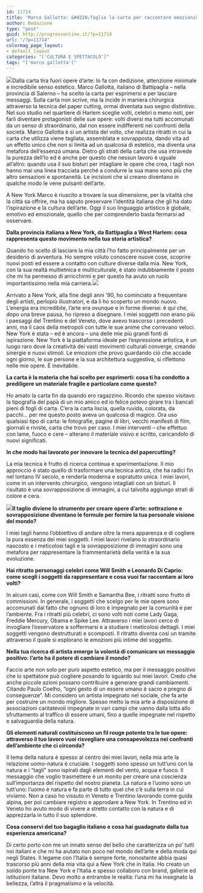 ```yaml
---
id: 11714
title: 'Marco Gallotta: &#8220;Taglio la carta per raccontare emozioni&#8221;'
author: Redazione
type: "post"
guid: http://progressonline.it/?p=11714
url: "/?p=11714"
colormag_page_layout:
- default_layout
categories: "['CULTURA E SPETTACOLO']"
tags: "['marco gallotta']"
---
```


![](https://progressonline.it/wp-content/uploads/2019/09/DSC3720-200x300.jpg)Dalla carta tira fuori opere d’arte: lo fa con dedizione, attenzione minimale e incredibile senso estetico. Marco Gallotta, italiano di Battipaglia – nella provincia di Salerno – ha scelto la carta per esprimersi e per lasciare messaggi. Sulla carta non scrive, ma la incide in maniera chirurgica attraverso la tecnica del paper cutting, ormai diventata suo segno distintivo. Nel suo studio nel quartiere di Harlem sceglie volti, celebri o meno noti, per farli diventare protagonisti delle sue opere: volti diversi ma tutti accomunati da un senso di straordinario, dal non essere indifferenti nei confronti della società. Marco Gallotta è sì un artista del volto, che realizza ritratti in cui la carta che utilizza viene tagliata, assemblata e sovrapposta, dando vita ad un effetto unico che non si limita ad un qualcosa di estetico, ma diventa una metafora dell’essenza umana. Dietro gli strati della carta che usa intravede la purezza dell’Io ed è anche per questo che nessun lavoro è uguale all’altro: quando usa il suo bisturi per intagliare le opere che crea, i tagli non hanno mai una linea tracciata perché a condurre la sua mano sono più che altro sensazioni e spontaneità. Le incisioni che si creano diventano in qualche modo le vene pulsanti dell’arte.

A New York Marco è riuscito a trovare la sua dimensione, per la vitalità che la città sa offrire, ma ha saputo preservare l’identità italiana che gli ha dato l’ispirazione e la cultura dell’arte. Oggi il suo linguaggio artistico è globale, emotivo ed emozionale, quello che per comprenderlo basta fermarsi ad osservare.

**Dalla provincia italiana a New York, da Battipaglia a West Harlem: cosa rappresenta questo movimento nella tua storia artistica?**

Quando ho scelto di lasciare la mia città l’ho fatto principalmente per un desiderio di avventura. Ho sempre voluto conoscere nuove cose, scoprire nuovi posti ed essere a contatto con culture diverse dalla mia. New York, con la sua realtà multietnica e multiculturale, è stato indubbiamente il posto che mi ha permesso di arricchirmi e per questo ha avuto un ruolo importantissimo nella mia carriera.![](https://progressonline.it/wp-content/uploads/2019/09/WillSmith24x24CutOutPaper-Inks-295x300.jpg)

Arrivato a New York, alla fine degli anni ’90, ho cominciato a frequentare degli artisti, perlopiù illustratori, e da lì ho scoperto un mondo nuovo. L’energia era incredibile, l’arte era ovunque e in forme diverse: è qui che, dopo una breve pausa, ho ripreso a disegnare. I miei soggetti non erano più i paesaggi del Trentino e del Veneto, dove avevo trascorso i precedenti anni, ma il caos della metropoli con tutte le sue anime che correvano veloci. New York è stata – ed è ancora – una delle mie più grandi fonti di ispirazione. New York è la piattaforma ideale per l’espressione artistica, è un luogo raro dove la creatività dei vasti movimenti culturali converge, creando sinergie e nuovi stimoli. Le emozioni che provo guardando ciò che accade ogni giorno, le sue persone e la sua architettura suggestiva, si riflettono nelle mie opere. È inevitabile.

**La carta è la materia che hai scelto per esprimerti: cosa ti ha condotto a prediligere un materiale fragile e particolare come questo?**

Ho amato la carta fin da quando ero ragazzino. Ricordo che spesso visitavo la tipografia del papà di un mio amico ed io felice potevo girare tra i bancali pieni di fogli di carta. C’era la carta liscia, quella ruvida, colorata, da pacchi… per me questo posto aveva un qualcosa di magico. Ora uso qualsiasi tipo di carta: le fotografie, pagine di libri, vecchi manifesti di film, giornali e riviste, carta che trovo per caso. I miei interventi – che effettuo con lame, fuoco e cere – alterano il materiale visivo e scritto, caricandolo di nuovi significati.

**In che modo hai lavorato per innovare la tecnica del papercutting?**

La mia tecnica è frutto di ricerca continua e sperimentazione. Il mio approccio è stato quello di trasformare una tecnica antica, che ha radici fin nel lontano IV secolo, e renderla moderna e sopratutto unica. I miei lavori, come in un intervento chirurgico, vengono intagliati con un bisturi. Il risultato è una sovrapposizione di immagini, a cui talvolta aggiungo strati di colore e cera.

**![](https://progressonline.it/wp-content/uploads/2019/09/Leo-200x300.jpg)Il taglio diviene lo strumento per creare opere d’arte: sottrazione e sovrapposizione diventano le formule per fornire la tua personale visione del mondo?**

I miei tagli hanno l’obbiettivo di andare oltre la mera apparenza e di cogliere la pura essenza dei miei soggetti. I miei lavori rivelano lo straordinario nascosto e i meticolosi tagli e la sovrapposizione di immagini sono una metafora per rappresentare la frammentarietà della verità e la sua evoluzione.

**Hai ritratto personaggi celebri come Will Smith e Leonardo Di Caprio: come scegli i soggetti da rappresentare e cosa vuoi far raccontare ai loro volti?**

In alcuni casi, come con Will Smith e Samantha Bee, i ritratti sono frutto di commissioni. In generale, i soggetti che scelgo per le mie opere sono accomunati dal fatto che ognuno di loro è impegnato per la comunità e per l’ambiente. Fra i ritratti più celebri, ci sono volti noti come Lady Gaga, Freddie Mercury, Obama e Spike Lee. Attraverso i miei lavori cerco di invogliare l’osservatore a soffermarsi e a studiare i meticolosi dettagli. I miei soggetti vengono destrutturati e scomposti. Il ritratto diventa così un tramite attraverso il quale si esplorano le emozioni più intime del soggetto.

**Nella tua ricerca di artista emerge la volontà di comunicare un messaggio positivo: l’arte ha il potere di cambiare il mondo?**

Faccio arte non solo per puro aspetto estetico, ma per il messaggio positivo che lo spettatore può cogliere posando lo sguardo sui miei lavori. Credo che anche piccole azioni possano contribuire a generare grandi cambiamenti. Citando Paulo Coelho, “ogni gesto di un essere umano è sacro e pregno di conseguenze”. Mi considero un artista impegnato nel sociale, che fa arte per costruire un mondo migliore. Spesso metto la mia arte a disposizione di associazioni caritatevoli impegnate in vari campi che vanno dalla lotta allo sfruttamento al traffico di essere umani, fino a quelle impegnate nel rispetto e salvaguardia della natura.

**Gli elementi naturali costituiscono un fil rouge potente tra le tue opere: attraverso il tuo lavoro vuoi risvegliare una consapevolezza nei confronti dell’ambiente che ci circonda?**

Il tema della natura è spesso al centro dei miei lavori, nella mia arte la relazione uomo-natura è cruciale. I soggetti sono spesso un tutt’uno con la natura e i “tagli” sono ispirati dagli elementi del vento, acqua e fuoco. Il messaggio che voglio trasmettere è un monito per creare una coscienza sull’importanza del rispetto del nostro pianeta. La natura e l’uomo sono un tutt’uno: l’uomo è natura e fa parte di tutto quel che c’è sulla terra in cui viviamo. Non a caso ho vissuto in Veneto e Trentino lavorando come guida alpina, per poi cambiare registro e approdare a New York. In Trentino ed in Veneto ho avuto modo di vivere a stretto contatto con la natura e di apprezzarla in tutto il suo splendore.

**Cosa conservi del tuo bagaglio italiano e cosa hai guadagnato dalla tua esperienza americana?**

Di certo porto con me un innato senso del bello che caratterizza un po’ tutti noi italiani e che mi ha aiutato non poco nel mondo dell’arte e della moda qui negli States. Il legame con l’Italia è sempre forte, nonostante abbia quasi trascorso più anni della mia vita qui a New York che in Italia. Ho creato un solido ponte tra New York e l’Italia e spesso collaboro con brand, gallerie ed istituzioni italiane. Devo molto a entrambe le realtà: l’una mi ha insegnato la bellezza, l’altra il pragmatismo e la velocità.